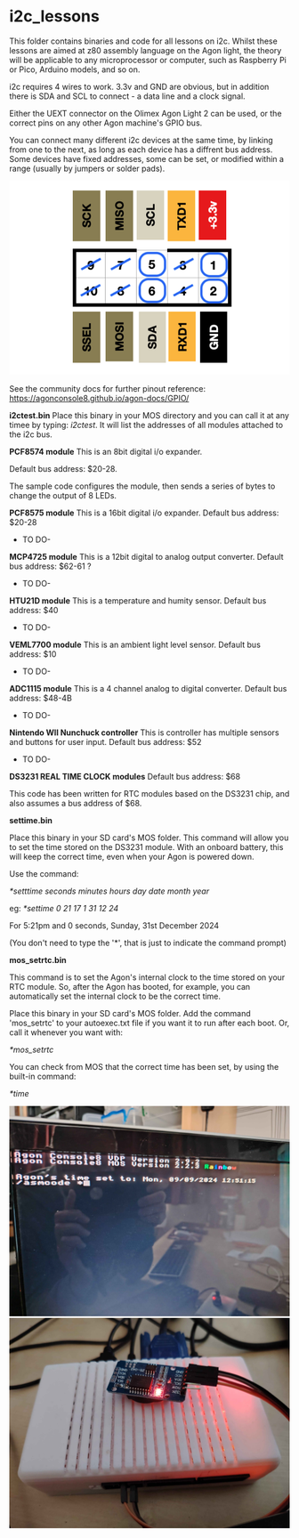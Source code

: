 # i2c_lessons
This folder contains binaries and code for all lessons on i2c. Whilst these lessons are aimed at z80 assembly language on the Agon light, the theory will be applicable to any microprocessor or computer, such as Raspberry Pi or Pico, Arduino models, and so on.

i2c requires 4 wires to work. 3.3v and GND are obvious, but in addition there is SDA and SCL to connect - a data line and a clock signal.

Either the UEXT connector on the Olimex Agon Light 2 can be used, or the correct pins on any other Agon machine's GPIO bus.

You can connect many different i2c devices at the same time, by linking from one to the next, as long as each device has a diffrent bus address. Some devices have fixed addresses, some can be set, or modified within a range (usually by jumpers or solder pads).

![](./io_uext2.png)

See the community docs for further pinout reference:
https://agonconsole8.github.io/agon-docs/GPIO/


<B>i2ctest.bin</B>
Place this binary in your MOS directory and you can call it at any timee by typing:
<i>i2ctest</i>.
It will list the addresses of all modules attached to the i2c bus.

<B>PCF8574 module</B>
This is an 8bit digital i/o expander.

Default bus address: $20-28.

The sample code configures the module, then sends a series of bytes to change the output of 8 LEDs.

<B>PCF8575 module</B>
This is a 16bit digital i/o expander.
Default bus address: $20-28

- TO DO-

<B>MCP4725 module</B>
This is a 12bit digital to analog output converter.
Default bus address: $62-61 ?

- TO DO-

<B>HTU21D module</B>
This is a temperature and humity sensor.
Default bus address: $40

- TO DO-

<B>VEML7700 module</B>
This is an ambient light level sensor.
Default bus address: $10

- TO DO-

<B>ADC1115 module</B>
This is a 4 channel analog to digital converter.
Default bus address: $48-4B

- TO DO-

<B>Nintendo WII Nunchuck controller</B>
This is controller has multiple sensors and buttons for user input.
Default bus address: $52

- TO DO-

<B>DS3231 REAL TIME CLOCK modules</B>
Default bus address: $68

This code has been written for RTC modules based on the DS3231 chip, and also assumes a bus address of $68.

<b>settime.bin</b>

Place this binary in your SD card's MOS folder. This command will allow you to set the time stored on the DS3231 module. With an onboard battery, this will keep the correct time, even when your Agon is powered down.

Use the command:

<i>*setttime seconds minutes hours day date month year</i>

eg: 
<i>*settime 0 21 17 1 31 12 24</i>

For 5:21pm and 0 seconds, Sunday, 31st December 2024

(You don't need to type the '*', that is just to indicate the command prompt)



<b>mos_setrtc.bin</b>

This command is to set the Agon's internal clock to the time stored on your RTC module. So, after the Agon has booted, for example, you can automatically set the internal clock to be the correct time.

Place this binary in your SD card's MOS folder.
Add the command 'mos_setrtc' to your autoexec.txt file if you want it to run after each boot.
Or, call it whenever you want with:

<i>*mos_setrtc</i>

You can check from MOS that the correct time has been set, by using the built-in command:

<i>*time</i>


![](./agontime.jpg)
![](./rtc%20module.jpg)

